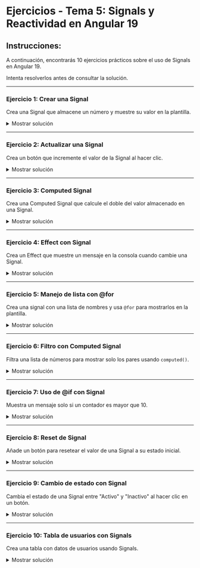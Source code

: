 # **Ejercicios - Tema 5: Signals y Reactividad en Angular 19**

## **Instrucciones:**

A continuación, encontrarás 10 ejercicios prácticos sobre el uso de Signals en Angular 19.

Intenta resolverlos antes de consultar la solución.

---

### **Ejercicio 1: Crear una Signal**

Crea una Signal que almacene un número y muestre su valor en la plantilla.

<details><summary>Mostrar solución</summary>

```ts
import { signal } from "@angular/core";

export class CounterComponent {
  count = signal(0);
}
```

```html
<p>Valor actual: {{ count() }}</p>
```

</details>

---

### **Ejercicio 2: Actualizar una Signal**

Crea un botón que incremente el valor de la Signal al hacer clic.

<details><summary>Mostrar solución</summary>

```ts
export class CounterComponent {
  count = signal(0);

  increment() {
    this.count.set(this.count() + 1);
  }
}
```

```html
<p>Valor: {{ count() }}</p>
<button (click)="increment()">Incrementar</button>
```

</details>

---

### **Ejercicio 3: Computed Signal**

Crea una Computed Signal que calcule el doble del valor almacenado en una Signal.

<details><summary>Mostrar solución</summary>

```ts
import { computed, signal } from "@angular/core";

export class MathComponent {
  value = signal(5);
  doubleValue = computed(() => this.value() * 2);
}
```

```html
<p>Valor: {{ value() }}</p>
<p>El doble es: {{ doubleValue() }}</p>
```

</details>

---

### **Ejercicio 4: Effect con Signal**

Crea un Effect que muestre un mensaje en la consola cuando cambie una Signal.

<details><summary>Mostrar solución</summary>

```ts
import { effect, signal } from "@angular/core";

export class LoggerComponent {
  message = signal("Inicio");

  constructor() {
    effect(() => {
      console.log(`Mensaje: ${this.message()}`);
    });
  }
}
```

```html
<input [(ngModel)]="message" />
```

</details>

---

### **Ejercicio 5: Manejo de lista con @for**

Crea una signal con una lista de nombres y usa `@for` para mostrarlos en la plantilla.

<details><summary>Mostrar solución</summary>

```ts
export class NamesComponent {
  names = signal(["Ana", "Luis", "Carlos"]);
}
```

```html
<ul>
  @for (name of names(); track name) {
  <li>{{ name }}</li>
  }
</ul>
```

</details>

---

### **Ejercicio 6: Filtro con Computed Signal**

Filtra una lista de números para mostrar solo los pares usando `computed()`.

<details><summary>Mostrar solución</summary>

```ts
export class FilterComponent {
  numbers = signal([1, 2, 3, 4, 5, 6]);
  evenNumbers = computed(() => this.numbers().filter((n) => n % 2 === 0));
}
```

```html
<p>Números pares: {{ evenNumbers() }}</p>
```

</details>

---

### **Ejercicio 7: Uso de @if con Signal**

Muestra un mensaje solo si un contador es mayor que 10.

<details><summary>Mostrar solución</summary>

```html
@if (count() > 10) {
<p>El contador es mayor que 10</p>
}
```

```ts
export class ConditionComponent {
  count = signal(0);
}
```

</details>

---

### **Ejercicio 8: Reset de Signal**

Añade un botón para resetear el valor de una Signal a su estado inicial.

<details><summary>Mostrar solución</summary>

```ts
export class ResetComponent {
  count = signal(0);

  reset() {
    this.count.set(0);
  }
}
```

```html
<p>Contador: {{ count() }}</p>
<button (click)="reset()">Resetear</button>
```

</details>

---

### **Ejercicio 9: Cambio de estado con Signal**

Cambia el estado de una Signal entre "Activo" y "Inactivo" al hacer clic en un botón.

<details><summary>Mostrar solución</summary>

```ts
export class ToggleComponent {
  status = signal("Inactivo");

  toggle() {
    this.status.set(this.status() === "Activo" ? "Inactivo" : "Activo");
  }
}
```

```html
<p>Estado: {{ status() }}</p>
<button (click)="toggle()">Cambiar Estado</button>
```

</details>

---

### **Ejercicio 10: Tabla de usuarios con Signals**

Crea una tabla con datos de usuarios usando Signals.

<details><summary>Mostrar solución</summary>

```ts
export class UsersComponent {
  users = signal([
    { id: 1, name: "Laura", age: 25 },
    { id: 2, name: "Pedro", age: 30 },
  ]);
}
```

```html
<table>
  <tr>
    <th>Nombre</th>
    <th>Edad</th>
  </tr>
  @for (user of users(); track user.id) {
  <tr>
    <td>{{ user.name }}</td>
    <td>{{ user.age }}</td>
  </tr>
  }
</table>
```

</details>
